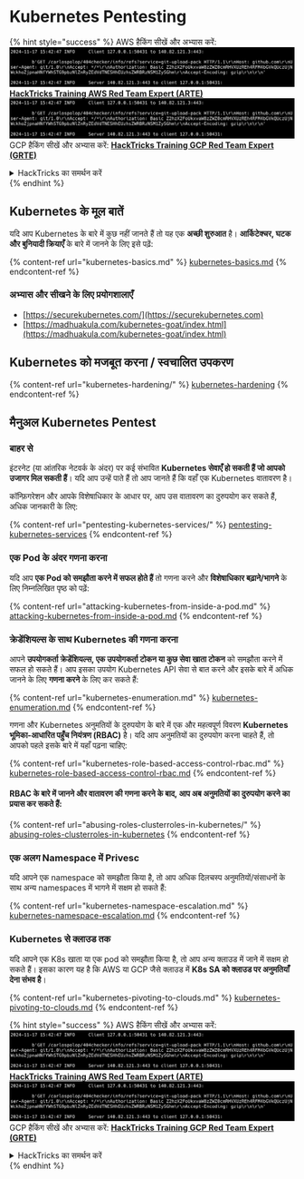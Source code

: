 # Kubernetes Pentesting

{% hint style="success" %}
AWS हैकिंग सीखें और अभ्यास करें:<img src="../../.gitbook/assets/image (1).png" alt="" data-size="line">[**HackTricks Training AWS Red Team Expert (ARTE)**](https://training.hacktricks.xyz/courses/arte)<img src="../../.gitbook/assets/image (1).png" alt="" data-size="line">\
GCP हैकिंग सीखें और अभ्यास करें: <img src="../../.gitbook/assets/image (2).png" alt="" data-size="line">[**HackTricks Training GCP Red Team Expert (GRTE)**<img src="../../.gitbook/assets/image (2).png" alt="" data-size="line">](https://training.hacktricks.xyz/courses/grte)

<details>

<summary>HackTricks का समर्थन करें</summary>

* [**सदस्यता योजनाएँ**](https://github.com/sponsors/carlospolop) देखें!
* **💬 [**Discord समूह**](https://discord.gg/hRep4RUj7f) या [**telegram समूह**](https://t.me/peass) में शामिल हों या **Twitter** 🐦 पर हमें **फॉलो करें** [**@hacktricks\_live**](https://twitter.com/hacktricks\_live)**.**
* **हैकिंग ट्रिक्स साझा करें और** [**HackTricks**](https://github.com/carlospolop/hacktricks) और [**HackTricks Cloud**](https://github.com/carlospolop/hacktricks-cloud) github repos में PRs सबमिट करें।

</details>
{% endhint %}

## Kubernetes के मूल बातें

यदि आप Kubernetes के बारे में कुछ नहीं जानते हैं तो यह एक **अच्छी शुरुआत** है। **आर्किटेक्चर, घटक और बुनियादी क्रियाएँ** के बारे में जानने के लिए इसे पढ़ें:

{% content-ref url="kubernetes-basics.md" %}
[kubernetes-basics.md](kubernetes-basics.md)
{% endcontent-ref %}

### अभ्यास और सीखने के लिए प्रयोगशालाएँ

* [https://securekubernetes.com/](https://securekubernetes.com)
* [https://madhuakula.com/kubernetes-goat/index.html](https://madhuakula.com/kubernetes-goat/index.html)

## Kubernetes को मजबूत करना / स्वचालित उपकरण

{% content-ref url="kubernetes-hardening/" %}
[kubernetes-hardening](kubernetes-hardening/)
{% endcontent-ref %}

## मैनुअल Kubernetes Pentest

### बाहर से

इंटरनेट (या आंतरिक नेटवर्क के अंदर) पर कई संभावित **Kubernetes सेवाएँ हो सकती हैं जो आपको उजागर मिल सकती हैं**। यदि आप उन्हें पाते हैं तो आप जानते हैं कि वहाँ एक Kubernetes वातावरण है।

कॉन्फ़िगरेशन और आपके विशेषाधिकार के आधार पर, आप उस वातावरण का दुरुपयोग कर सकते हैं, अधिक जानकारी के लिए:

{% content-ref url="pentesting-kubernetes-services/" %}
[pentesting-kubernetes-services](pentesting-kubernetes-services/)
{% endcontent-ref %}

### एक Pod के अंदर गणना करना

यदि आप **एक Pod को समझौता करने में सफल होते हैं** तो गणना करने और **विशेषाधिकार बढ़ाने/भागने** के लिए निम्नलिखित पृष्ठ को पढ़ें:

{% content-ref url="attacking-kubernetes-from-inside-a-pod.md" %}
[attacking-kubernetes-from-inside-a-pod.md](attacking-kubernetes-from-inside-a-pod.md)
{% endcontent-ref %}

### क्रेडेंशियल्स के साथ Kubernetes की गणना करना

आपने **उपयोगकर्ता क्रेडेंशियल्स, एक उपयोगकर्ता टोकन या कुछ सेवा खाता टोकन** को समझौता करने में सफल हो सकते हैं। आप इसका उपयोग Kubernetes API सेवा से बात करने और इसके बारे में अधिक जानने के लिए **गणना करने** के लिए कर सकते हैं:

{% content-ref url="kubernetes-enumeration.md" %}
[kubernetes-enumeration.md](kubernetes-enumeration.md)
{% endcontent-ref %}

गणना और Kubernetes अनुमतियों के दुरुपयोग के बारे में एक और महत्वपूर्ण विवरण **Kubernetes भूमिका-आधारित पहुँच नियंत्रण (RBAC)** है। यदि आप अनुमतियों का दुरुपयोग करना चाहते हैं, तो आपको पहले इसके बारे में यहाँ पढ़ना चाहिए:

{% content-ref url="kubernetes-role-based-access-control-rbac.md" %}
[kubernetes-role-based-access-control-rbac.md](kubernetes-role-based-access-control-rbac.md)
{% endcontent-ref %}

#### RBAC के बारे में जानने और वातावरण की गणना करने के बाद, आप अब अनुमतियों का दुरुपयोग करने का प्रयास कर सकते हैं:

{% content-ref url="abusing-roles-clusterroles-in-kubernetes/" %}
[abusing-roles-clusterroles-in-kubernetes](abusing-roles-clusterroles-in-kubernetes/)
{% endcontent-ref %}

### एक अलग Namespace में Privesc

यदि आपने एक namespace को समझौता किया है, तो आप अधिक दिलचस्प अनुमतियों/संसाधनों के साथ अन्य namespaces में भागने में सक्षम हो सकते हैं:

{% content-ref url="kubernetes-namespace-escalation.md" %}
[kubernetes-namespace-escalation.md](kubernetes-namespace-escalation.md)
{% endcontent-ref %}

### Kubernetes से क्लाउड तक

यदि आपने एक K8s खाता या एक pod को समझौता किया है, तो आप अन्य क्लाउड में जाने में सक्षम हो सकते हैं। इसका कारण यह है कि AWS या GCP जैसे क्लाउड में **K8s SA को क्लाउड पर अनुमतियाँ देना संभव है**।

{% content-ref url="kubernetes-pivoting-to-clouds.md" %}
[kubernetes-pivoting-to-clouds.md](kubernetes-pivoting-to-clouds.md)
{% endcontent-ref %}

{% hint style="success" %}
AWS हैकिंग सीखें और अभ्यास करें:<img src="../../.gitbook/assets/image (1).png" alt="" data-size="line">[**HackTricks Training AWS Red Team Expert (ARTE)**](https://training.hacktricks.xyz/courses/arte)<img src="../../.gitbook/assets/image (1).png" alt="" data-size="line">\
GCP हैकिंग सीखें और अभ्यास करें: <img src="../../.gitbook/assets/image (2).png" alt="" data-size="line">[**HackTricks Training GCP Red Team Expert (GRTE)**<img src="../../.gitbook/assets/image (2).png" alt="" data-size="line">](https://training.hacktricks.xyz/courses/grte)

<details>

<summary>HackTricks का समर्थन करें</summary>

* [**सदस्यता योजनाएँ**](https://github.com/sponsors/carlospolop) देखें!
* **💬 [**Discord समूह**](https://discord.gg/hRep4RUj7f) या [**telegram समूह**](https://t.me/peass) में शामिल हों या **Twitter** 🐦 पर हमें **फॉलो करें** [**@hacktricks\_live**](https://twitter.com/hacktricks\_live)**.**
* **हैकिंग ट्रिक्स साझा करें और** [**HackTricks**](https://github.com/carlospolop/hacktricks) और [**HackTricks Cloud**](https://github.com/carlospolop/hacktricks-cloud) github repos में PRs सबमिट करें।

</details>
{% endhint %}
